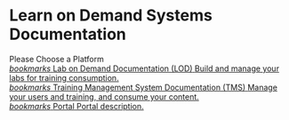 # Learn on Demand Systems Documentation

 <div class="categoriesHeader" tabindex="0" title="Please Choose a Platform">Please Choose a Platform</div>
  <div class="cardContainerFull">
    <div class="cardContent">
      <div class="category">
        <a href="https://docs.learnondemandsystems.com/lod/home.md" class="categoryThread">
          <i class="material-icons light-blue" aria-hidden="true">bookmarks</i>
          <span class="categoryTitleFeatured" title="Lab on Demand Documentation (LOD)">Lab on Demand Documentation (LOD)</span>
          <span class="categoryDescription" title="Build and manage your labs for training consumption.">Build and manage your labs for training consumption.</span>
        </a>
      </div>
      <div class="category"> 
        <a href="/lod/pbt/overview.md" class="categoryThread">
          <i class="material-icons blue" aria-hidden="true">bookmarks</i>
          <span class="categoryTitleFeatured" title="Training Management System Documentation (TMS)">Training Management System Documentation (TMS)</span>
          <span class="categoryDescription" title="Manage your users and training, and consume your content.">Manage your users and training, and consume your content.</span>
        </a>
      </div>
      <div class="category">
        <a href="https://docs.learnondemandsystems.com/portal/home.md" class="categoryThread">
          <i class="material-icons light-blue" aria-hidden="true">bookmarks</i>
          <span class="categoryTitleFeatured" title="Portal">Portal</span>
          <span class="categoryDescription" title="Configure virtual machines for SSH terminal access.">Portal description.</span>
        </a>
      </div>
      

<!--
- [**OneLearn Lab on Demand (LOD)**](https://docs.learnondemandsystems.com/lod/home.md) Build and manage your labs for training consumption.

- [**OneLearn Training Management System (TMS)**](https://docs.learnondemandsystems.com/tms/home.md) Manage your users and training, and consume your content.

- [**Portal (coming soon)**](/tms/whats-new.md)  
-->